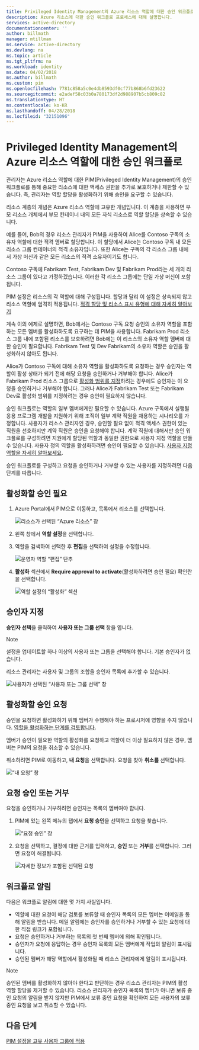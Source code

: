 ```yaml
---
title: Privileged Identity Management의 Azure 리소스 역할에 대한 승인 워크플로 | Microsoft Docs
description: Azure 리소스에 대한 승인 워크플로 프로세스에 대해 설명합니다.
services: active-directory
documentationcenter: ''
author: billmath
manager: mtillman
ms.service: active-directory
ms.devlang: na
ms.topic: article
ms.tgt_pltfrm: na
ms.workload: identity
ms.date: 04/02/2018
ms.author: billmath
ms.custom: pim
ms.openlocfilehash: 7781c858a5c0e4db8593df0cf77b868b6fd23622
ms.sourcegitcommit: e2adef58c03b0a780173df2d988907b5cb809c82
ms.translationtype: HT
ms.contentlocale: ko-KR
ms.lasthandoff: 04/28/2018
ms.locfileid: "32151096"
---
```

# <a name="approval-workflow-for-azure-resource-roles-in-privileged-identity-management"></a>Privileged Identity Management의 Azure 리소스 역할에 대한 승인 워크플로

관리자는 Azure 리소스 역할에 대한 PIM(Privileged Identity Management)의 승인 워크플로를 통해 중요한 리소스에 대한 액세스 권한을 추가로 보호하거나 제한할 수 있습니다. 즉, 관리자는 역할 할당을 활성화하기 위해 승인을 요구할 수 있습니다. 

리소스 계층의 개념은 Azure 리소스 역할에 고유한 개념입니다. 이 계층을 사용하면 부모 리소스 개체에서 부모 컨테이너 내의 모든 자식 리소스로 역할 할당을 상속할 수 있습니다. 

예를 들어, Bob의 경우 리소스 관리자가 PIM을 사용하여 Alice를 Contoso 구독의 소유자 역할에 대한 적격 멤버로 할당합니다. 이 할당에서 Alice는 Contoso 구독 내 모든 리소스 그룹 컨테이너의 적격 소유자입니다. 또한 Alice는 구독의 각 리소스 그룹 내에서 가상 머신과 같은 모든 리소스의 적격 소유자이기도 합니다. 

Contoso 구독에 Fabrikam Test, Fabrikam Dev 및 Fabrikam Prod라는 세 개의 리소스 그룹이 있다고 가정하겠습니다. 이러한 각 리소스 그룹에는 단일 가상 머신이 포함됩니다.

PIM 설정은 리소스의 각 역할에 대해 구성됩니다. 할당과 달리 이 설정은 상속되지 않고 리소스 역할에 엄격히 적용됩니다. [적격 할당 및 리소스 표시 유형에 대해 자세히 알아보기](pim-resource-roles-eligible-visibility.md)

계속 이의 예제로 설명하면, Bob에서는 Contoso 구독 요청 승인의 소유자 역할을 포함하는 모든 멤버를 활성화하도록 요구하는 데 PIM을 사용합니다. Fabrikam Prod 리소스 그룹 내에 포함된 리소스를 보호하려면 Bob에는 이 리소스의 소유자 역할 멤버에 대한 승인이 필요합니다. Fabrikam Test 및 Dev Fabrikam의 소유자 역할은 승인을 활성화하지 않아도 됩니다.

Alice가 Contoso 구독에 대해 소유자 역할을 활성화하도록 요청하는 경우 승인자는 역할이 활성 상태가 되기 전에 해당 요청을 승인하거나 거부해야 합니다. Alice가 Fabrikam Prod 리소스 그룹으로 [활성화 범위를 지정](pim-resource-roles-activate-your-roles.md#apply-just-enough-administration-practices)하려는 경우에도 승인자는 이 요청을 승인하거나 거부해야 합니다. 그러나 Alice가 Fabrikam Test 또는 Fabrikam Dev로 활성화 범위를 지정하려는 경우 승인이 필요하지 않습니다.

승인 워크플로는 역할의 일부 멤버에게만 필요할 수 있습니다. Azure 구독에서 실행될 응용 프로그램 개발을 지원하기 위해 조직이 일부 계약 직원을 채용하는 시나리오를 가정합니다. 사용자가 리소스 관리자인 경우, 승인할 필요 없이 적격 액세스 권한이 있는 직원을 선호하지만 계약 직원은 승인을 요청해야 합니다. 계약 직원에 대해서만 승인 워크플로를 구성하려면 지원에게 할당된 역할과 동일한 권한으로 사용자 지정 역할을 만들 수 있습니다. 사용자 정의 역할을 활성화하려면 승인이 필요할 수 있습니다. [사용자 지정 역할을 자세히 알아보세요](pim-resource-roles-custom-role-policy.md).

승인 워크플로를 구성하고 요청을 승인하거나 거부할 수 있는 사용자를 지정하려면 다음 단계를 따릅니다.

## <a name="require-approval-to-activate"></a>활성화할 승인 필요

1. Azure Portal에서 PIM으로 이동하고, 목록에서 리소스를 선택합니다.

   ![리소스가 선택된 “Azure 리소스” 창](media/azure-pim-resource-rbac/aadpim_manage_azure_resource_some_there.png)

2. 왼쪽 창에서 **역할 설정**을 선택합니다.

3. 역할을 검색하여 선택한 후 **편집**을 선택하여 설정을 수정합니다.

   ![운영자 역할 “편집” 단추](media/azure-pim-resource-rbac/aadpim_rbac_role_settings_view_settings.png)

4. **활성화** 섹션에서 **Require approval to activate**(활성화하려면 승인 필요) 확인란을 선택합니다.

   ![역할 설정의 “활성화” 섹션](media/azure-pim-resource-rbac/aadpim_rbac_settings_require_approval_checkbox.png)

## <a name="specify-approvers"></a>승인자 지정

**승인자 선택**을 클릭하여 **사용자 또는 그룹 선택** 창을 엽니다.

>[!NOTE]
>설정을 업데이트할 하나 이상의 사용자 또는 그룹을 선택해야 합니다. 기본 승인자가 없습니다.

리소스 관리자는 사용자 및 그룹의 조합을 승인자 목록에 추가할 수 있습니다. 

![사용자가 선택된 “사용자 또는 그룹 선택” 창](media/azure-pim-resource-rbac/aadpim_rbac_role_settings_select_approvers.png)

## <a name="request-approval-to-activate"></a>활성화할 승인 요청

승인을 요청하면 활성화하기 위해 멤버가 수행해야 하는 프로시저에 영향을 주지 않습니다. [역할을 활성화하는 단계를 검토합니다](pim-resource-roles-activate-your-roles.md).

멤버가 승인이 필요한 역할의 활성화를 요청하고 역할이 더 이상 필요하지 않은 경우, 멤버는 PIM의 요청을 취소할 수 있습니다.

취소하려면 PIM로 이동하고, **내 요청**을 선택합니다. 요청을 찾아 **취소를** 선택합니다.

![“내 요청” 창](media/azure-pim-resource-rbac/aadpim_rbac_role_approval_request_pending.png)

## <a name="approve-or-deny-a-request"></a>요청 승인 또는 거부

요청을 승인하거나 거부하려면 승인자는 목록의 멤버여야 합니다. 

1. PIM에 있는 왼쪽 메뉴의 탭에서 **요청 승인**을 선택하고 요청을 찾습니다.

   ![“요청 승인” 창](media/azure-pim-resource-rbac/aadpim_rbac_approve_requests_list.png)

2. 요청을 선택하고, 결정에 대한 근거를 입력하고, **승인** 또는 **거부**를 선택합니다. 그러면 요청이 해결됩니다.

   ![자세한 정보가 포함된 선택된 요청](media/azure-pim-resource-rbac/aadpim_rbac_approve_request_approved.png)

## <a name="workflow-notifications"></a>워크플로 알림

다음은 워크플로 알림에 대한 몇 가지 사실입니다.

- 역할에 대한 요청이 해당 검토를 보류할 때 승인자 목록의 모든 멤버는 이메일을 통해 알림을 받습니다. 메일 알림에는 승인자를 승인하거나 거부할 수 있는 요청에 대한 직접 링크가 포함됩니다.
- 요청은 승인하거나 거부하는 목록의 첫 번째 멤버에 의해 확인됩니다. 
- 승인자가 요청에 응답하는 경우 승인자 목록의 모든 멤버에게 작업의 알림이 표시됩니다. 
- 승인된 멤버가 해당 역할에서 활성화될 때 리소스 관리자에게 알림이 표시됩니다. 

>[!Note]
>승인된 멤버를 활성화하지 않아야 한다고 판단하는 경우 리소스 관리자는 PIM의 활성 역할 할당을 제거할 수 있습니다. 리소스 관리자가 승인자 목록의 멤버가 아니면 보류 중인 요청의 알림을 받지 않지만 PIM에서 보류 중인 요청을 확인하여 모든 사용자의 보류 중인 요청을 보고 취소할 수 있습니다. 

## <a name="next-steps"></a>다음 단계

[PIM 설정을 고유 사용자 그룹에 적용](pim-resource-roles-custom-role-policy.md)
